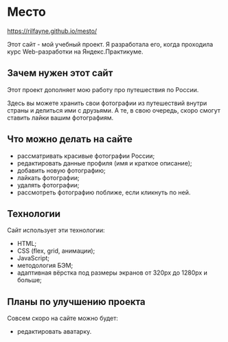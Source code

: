 # Место

https://rilfayne.github.io/mesto/

Этот сайт - мой учебный проект. Я разработала его, когда проходила курс Web-разработки на Яндекс.Практикуме.

## Зачем нужен этот сайт

Этот проект дополняет мою работу про путешествия по России.

Здесь вы можете хранить свои фотографии из путешествий внутри страны и делиться ими с друзьями.
А те, в свою очередь, скоро смогут ставить лайки вашим фотографиям.

## Что можно делать на сайте

- рассматривать красивые фотографии России;
- редактировать данные профиля (имя и краткое описание);
- добавить новую фотографию;
- лайкать фотографии;
- удалять фотографии;
- рассмотреть фотографию поближе, если кликнуть по ней.

## Технологии

Сайт использует эти технологии:

- HTML;
- CSS (flex, grid, анимации);
- JavaScript;
- методология БЭМ;
- адаптивная вёрстка под размеры экранов от 320px до 1280px и больше;

## Планы по улучшению проекта

Совсем скоро на сайте можно будет:

- редактировать аватарку.
